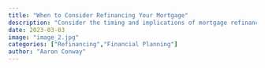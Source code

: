 ```yaml
---
title: "When to Consider Refinancing Your Mortgage"
description: "Consider the timing and implications of mortgage refinancing."
date: 2023-03-03
image: "image_2.jpg"
categories: ["Refinancing","Financial Planning"]
author: "Aaron Conway"
---
```


